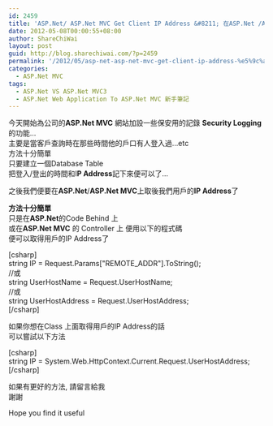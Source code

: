 ```yaml
---
id: 2459
title: 'ASP.Net/ ASP.Net MVC Get Client IP Address &#8211; 在ASP.Net /ASP.Net MVC上 如何取得用戶的IP Address'
date: 2012-05-08T00:00:55+08:00
author: ShareChiWai
layout: post
guid: http://blog.sharechiwai.com/?p=2459
permalink: '/2012/05/asp-net-asp-net-mvc-get-client-ip-address-%e5%9c%a8asp-net-asp-net-mvc%e4%b8%8a-%e5%a6%82%e4%bd%95%e5%8f%96%e5%be%97%e7%94%a8%e6%88%b6%e7%9a%84ip-address/'
categories:
  - ASP.Net MVC
tags:
  - ASP.Net VS ASP.Net MVC3
  - ASP.Net Web Application To ASP.Net MVC 新手筆記
---
```

今天開始為公司的**ASP.Net MVC** 網站加設一些保安用的記錄 **Security Logging**的功能&#8230;  
主要是當客戶查詢時在那些時間他的戶口有人登入過&#8230;etc  
方法十分簡單  
只要建立一個Database Table  
把登入/登出的時間和I**P Address**記下來便可以了&#8230;

之後我們便要在**ASP.Net**/**ASP.Net MVC**上取後我們用戶的**IP Address**了

**方法十分簡單**  
只是在**ASP.Net**的Code Behind 上  
或在**ASP.Net MVC** 的 Controller 上 便用以下的程式碼  
便可以取得用戶的IP Address了

[csharp]  
string IP = Request.Params["REMOTE_ADDR"].ToString();  
//或  
string UserHostName = Request.UserHostName;  
//或  
string UserHostAddress = Request.UserHostAddress;  
[/csharp]

如果你想在Class 上面取得用戶的IP Address的話  
可以嘗試以下方法

[csharp]  
string IP = System.Web.HttpContext.Current.Request.UserHostAddress;  
[/csharp]

如果有更好的方法, 請留言給我  
謝謝

Hope you find it useful